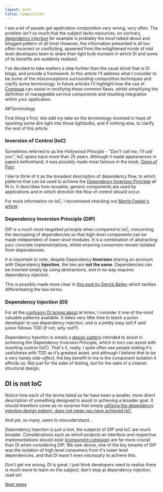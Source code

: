 ```yaml
---
layout: post
title: Composition
---
```


I see a _lot_ of people get application composition _very_ wrong, _very_ often. The problem isn't so much that the subject lacks resources, on contrary, [dependency injection] for example is probably the most talked about and blogged pattern of all time! However, the information presented is all too often incorrect or conflicting, spawned from the enlightened minds of mid level developers keen to share their light bulb moment in which DI and some of its benefits are suddenly realised.

I've decided to take matters a step further than the usual drivel that is DI blogs, and provide a framework. In this article I'll address what I consider to be some of the misconceptions surrounding composition techniques and clarify some terminology. In future articles I'll highlight how the use of [Compose] can assist in rectifying these common flaws, whilst simplifying the definition of manageable service components and resulting integration within your application.

##Terminology

First thing's first, lets add my take on the terminology involved in hope of sparking some dim light into those lightbulbs, and if nothing else, to clarify the rest of this article.

### Inversion of Control (IoC)

Sometimes referred to as the _Hollywood Principle - "Don't call me, I'll call you"_, IoC spans back more than 25 years. Although it made appearances in papers beforehand, it was possibly made most famous in the book; _[Gang of Four]_.

I like to think of it as the broadest description of dependency flow, to which patterns that can be used to achieve the [Dependency Inversion Principle] all fit in. It describes how reusable, generic components are used by applications and in which direction the flow of control should occur.

For more information on IoC, I recommend checking out [Martin Fowler's article].

### Dependency Inversion Principle (DIP)

DIP is a much more targetted principle when compared to IoC, concerning the decoupling of dependencies so that _high-level_ components can be made independent of _lower-level_ modules. It is a combination of abstracting your concrete implementations, whilst ensuring consumers remain isolated from dependencies.

It is important to note, despite Dependency **Inversion** sharing an acronym with Dependency **Injection**, the two are **not the same**. Dependencies can be _inverted_ simply by using abstractions, and in no way _requires_ dependency _injection_.

This is possibly made more clear in [this post by Derick Bailey] which tackles differentiating the two terms.

### Dependency Injection (DI)

For all the [confusion DI brings about] at times, I consider it one of the most valuable patterns available. It takes very little time to teach a junior developer to use dependency injection, and is a pretty easy sell if said junior follows TDD (if not, why not!?).

Dependency Injection is simply a [design pattern] intended to assist in achieving the Dependency Inversion Principle, which in turn can assist with inverting control (IoC). That's it, really. I quite often see people stating it's usefulness with TDD as it's greatest asset, and although I believe that to be a very handy _side-effect_, the key benefit to me is the component isolation it affords us. Not just for the sake of testing, but for the sake of a cleaner structural design.

## DI is not IoC

Notice how each of the terms listed so far have been a smaller, more direct description of something designed to assist in achieving a broader goal. It should therefore come as no surprise that simply [utilising the dependency injection design pattern, does not mean you have achieved IoC](http://programmers.stackexchange.com/a/131452).

And yet, so many, seem to misunderstand... 

Dependency Injection is just a tool, the subjects of DIP and IoC are much broader. Considerations such as which projects an interface and respective implementations should exist ([component cohesion]) are far more crucial than DI when considering DIP. We saw above, one of the key tenants of DIP was the isolation of high level consumers from it's lower level dependencies, and that DI wasn't even necessary to achieve this.

Don't get me wrong, DI is great. I just think developers need to realise there is much more to learn on the subject; don't stop at dependency injection, read on!

[Next steps]

  [dependency injection]: https://www.google.co.uk/#safe=active&q=dependency+injection
  [Compose]: http://www.github.com/smudge202/compose
  [Gang of Four]: http://www.amazon.co.uk/Design-patterns-elements-reusable-object-oriented/dp/0201633612
  [Dependency Inversion Principle]: http://
  [Martin Fowler's article]: http://martinfowler.com/bliki/InversionOfControl.html
  [this post by Derick Bailey]: https://lostechies.com/derickbailey/2011/09/22/dependency-injection-is-not-the-same-as-the-dependency-inversion-principle/
  [confusion DI brings about]: http://stackoverflow.com/search?q=dependency+injection
  [design pattern]: http://en.wikipedia.org/wiki/Software_design_pattern
  [component cohesion]: http://en.wikipedia.org/wiki/Cohesion_%28computer_science%29
  [Next steps]: http://blog.devbot.net/compose
